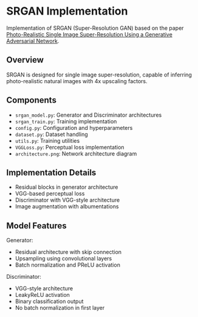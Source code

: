 # SRGAN Implementation

Implementation of SRGAN (Super-Resolution GAN) based on the paper [Photo-Realistic Single Image Super-Resolution Using a Generative Adversarial Network](https://arxiv.org/abs/1609.04802).

## Overview

SRGAN is designed for single image super-resolution, capable of inferring photo-realistic natural images with 4x upscaling factors.

## Components

- `srgan_model.py`: Generator and Discriminator architectures
- `srgan_train.py`: Training implementation
- `config.py`: Configuration and hyperparameters
- `dataset.py`: Dataset handling
- `utils.py`: Training utilities
- `VGGLoss.py`: Perceptual loss implementation
- `architecture.png`: Network architecture diagram

## Implementation Details

- Residual blocks in generator architecture
- VGG-based perceptual loss
- Discriminator with VGG-style architecture
- Image augmentation with albumentations

## Model Features

Generator:
- Residual architecture with skip connection
- Upsampling using convolutional layers
- Batch normalization and PReLU activation

Discriminator:
- VGG-style architecture
- LeakyReLU activation
- Binary classification output
- No batch normalization in first layer